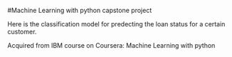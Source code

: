 #Machine Learning with python capstone project

Here is the classification model for predecting the loan status for a certain customer.

Acquired from IBM course on Coursera:
Machine Learning with python